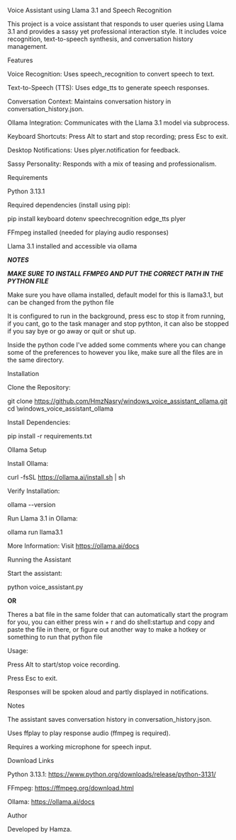 Voice Assistant using Llama 3.1 and Speech Recognition


This project is a voice assistant that responds to user queries using Llama 3.1 and provides a sassy yet professional interaction style. It includes voice recognition, text-to-speech synthesis, and conversation history management.

Features

Voice Recognition: Uses speech_recognition to convert speech to text.

Text-to-Speech (TTS): Uses edge_tts to generate speech responses.

Conversation Context: Maintains conversation history in conversation_history.json.

Ollama Integration: Communicates with the Llama 3.1 model via subprocess.

Keyboard Shortcuts: Press Alt to start and stop recording; press Esc to exit.        

Desktop Notifications: Uses plyer.notification for feedback.

Sassy Personality: Responds with a mix of teasing and professionalism.

Requirements

Python 3.13.1

Required dependencies (install using pip):

pip install keyboard dotenv speechrecognition edge_tts plyer

FFmpeg installed (needed for playing audio responses)

Llama 3.1 installed and accessible via ollama


***NOTES***

***MAKE SURE TO INSTALL FFMPEG AND PUT THE CORRECT PATH IN THE PYTHON FILE***

Make sure you have ollama installed, default model for this is llama3.1, but can be changed from the python file

It is configured to run in the background, press esc to stop it from running, if you cant, go to the task manager and stop pythton, it can also be stopped if you say bye or go away or quit or shut up.

Inside the python code I've added some comments where you can change some of the preferences to however you like, make sure all the files are in the same directory.

Installation

Clone the Repository:

git clone https://github.com/HmzNasry/windows_voice_assistant_ollama.git
cd \windows_voice_assistant_ollama


Install Dependencies:

pip install -r requirements.txt

Ollama Setup

Install Ollama:

curl -fsSL https://ollama.ai/install.sh | sh

Verify Installation:

ollama --version

Run Llama 3.1 in Ollama:

ollama run llama3.1

More Information: Visit https://ollama.ai/docs

Running the Assistant

Start the assistant:

python voice_assistant.py

**OR**

Theres a bat file in the same folder that can automatically start the program for you, you can either press win + r and do shell:startup and copy and paste the file in there, or figure out another way to make a hotkey or something to run that python file

Usage:

Press Alt to start/stop voice recording.

Press Esc to exit.

Responses will be spoken aloud and partly displayed in notifications.

Notes

The assistant saves conversation history in conversation_history.json.

Uses ffplay to play response audio (ffmpeg is required).

Requires a working microphone for speech input.

Download Links

Python 3.13.1: https://www.python.org/downloads/release/python-3131/

FFmpeg: https://ffmpeg.org/download.html

Ollama: https://ollama.ai/docs

Author

Developed by Hamza.
